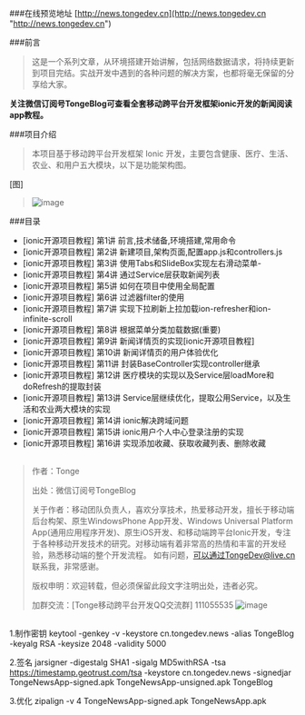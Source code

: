 ###在线预览地址
[http://news.tongedev.cn](http://news.tongedev.cn "http://news.tongedev.cn")

###前言
>这是一个系列文章，从环境搭建开始讲解，包括网络数据请求，将持续更新到项目完结。实战开发中遇到的各种问题的解决方案，也都将毫无保留的分享给大家。
>
**关注微信订阅号TongeBlog可查看全套移动跨平台开发框架ionic开发的新闻阅读app教程。**
 
 
###项目介绍
>本项目基于移动跨平台开发框架 Ionic 开发，主要包含健康、医疗、生活、农业、和用户五大模块，以下是功能架构图。

[图]
>![image](https://git.oschina.net/tonge/TongeNewsApp/raw/master/www/img/TongeNews.png)

###目录

- [ionic开源项目教程] 第1讲 前言,技术储备,环境搭建,常用命令
- [ionic开源项目教程] 第2讲 新建项目,架构页面,配置app.js和controllers.js
- [ionic开源项目教程] 第3讲 使用Tabs和SlideBox实现左右滑动菜单- 
- [ionic开源项目教程] 第4讲 通过Service层获取新闻列表
- [ionic开源项目教程] 第5讲 如何在项目中使用全局配置
- [ionic开源项目教程] 第6讲 过滤器filter的使用
- [ionic开源项目教程] 第7讲 实现下拉刷新上拉加载ion-refresher和ion-infinite-scroll
- [ionic开源项目教程] 第8讲  根据菜单分类加载数据(重要)
- [ionic开源项目教程] 第9讲 新闻详情页的实现[ionic开源项目教程]
- [ionic开源项目教程] 第10讲 新闻详情页的用户体验优化
- [ionic开源项目教程] 第11讲 封装BaseController实现controller继承
- [ionic开源项目教程] 第12讲 医疗模块的实现以及Service层loadMore和doRefresh的提取封装
- [ionic开源项目教程] 第13讲 Service层继续优化，提取公用Service，以及生活和农业两大模块的实现
- [ionic开源项目教程] 第14讲 ionic解决跨域问题
- [ionic开源项目教程] 第15讲 ionic用户个人中心登录注册的实现
- [ionic开源项目教程] 第16讲 实现添加收藏、获取收藏列表、删除收藏

##
>作者：Tonge
>
>出处：微信订阅号TongeBlog
>
>关于作者：移动团队负责人，喜欢分享技术，热爱移动开发，擅长于移动端后台构架、原生WindowsPhone App开发、Windows Universal Platform App(通用应用程序开发)、原生iOS开发、和移动端跨平台Ionic开发，专注于各种移动开发技术的研究。对移动端有着非常高的热情和丰富的开发经验，熟悉移动端的整个开发流程。
>如有问题，可以通过TongeDev@live.cn 联系我，非常感谢。
>
>版权申明：欢迎转载，但必须保留此段文字注明出处，违者必究。
>
>加群交流：[Tonge移动跨平台开发QQ交流群] 111055535
>![image](https://git.oschina.net/tonge/TongeNewsApp/raw/master/www/img/qqgroup.png)


##
1.制作密钥
keytool -genkey -v -keystore cn.tongedev.news -alias TongeBlog -keyalg RSA -keysize 2048 -validity 5000

2.签名
jarsigner -digestalg SHA1 -sigalg MD5withRSA -tsa https://timestamp.geotrust.com/tsa -keystore cn.tongedev.news -signedjar TongeNewsApp-signed.apk TongeNewsApp-unsigned.apk TongeBlog

3.优化
zipalign -v 4 TongeNewsApp-signed.apk TongeNewsApp.apk